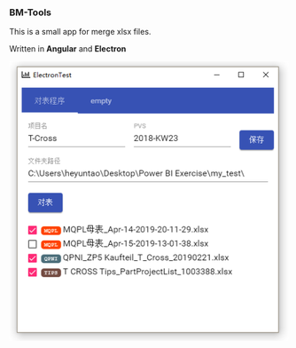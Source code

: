 ### BM-Tools

This is a small app for merge xlsx files.

Written in **Angular** and **Electron**

![](./electron-angular.png)
